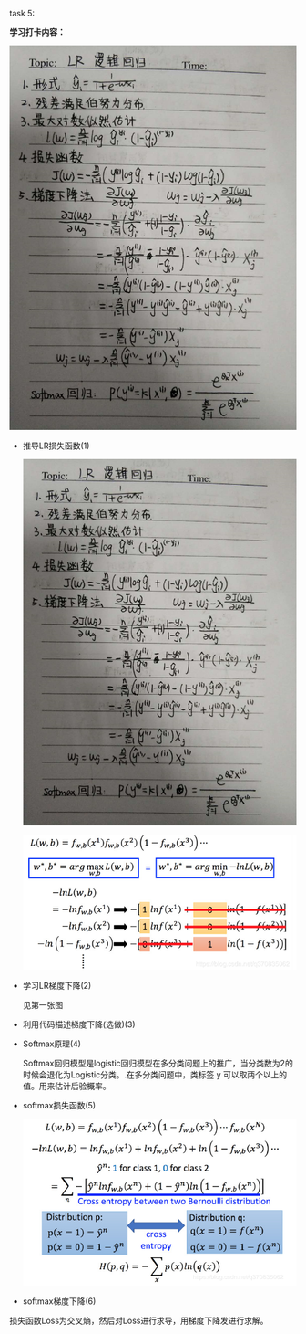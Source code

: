 task 5:

**学习打卡内容：**

![1559136130160](https://github.com/MYingyi/ML/blob/master/1559136112352.png)

- 推导LR损失函数(1)

  ![1559136297765](https://github.com/MYingyi/ML/blob/master/1559136130160.png)

  ![1559136365133](https://github.com/MYingyi/ML/blob/master/1559136297765.png)


- 学习LR梯度下降(2)

  见第一张图


- 利用代码描述梯度下降(选做)(3)


- Softmax原理(4)

  Softmax回归模型是logistic回归模型在多分类问题上的推广，当分类数为2的时候会退化为Logistic分类。.在多分类问题中，类标签 y 可以取两个以上的值。用来估计后验概率。


- softmax损失函数(5)

  ![1559136688238](https://github.com/MYingyi/ML/blob/master/1559136365133.png)


- softmax梯度下降(6)

损失函数Loss为交叉熵，然后对Loss进行求导，用梯度下降发进行求解。
